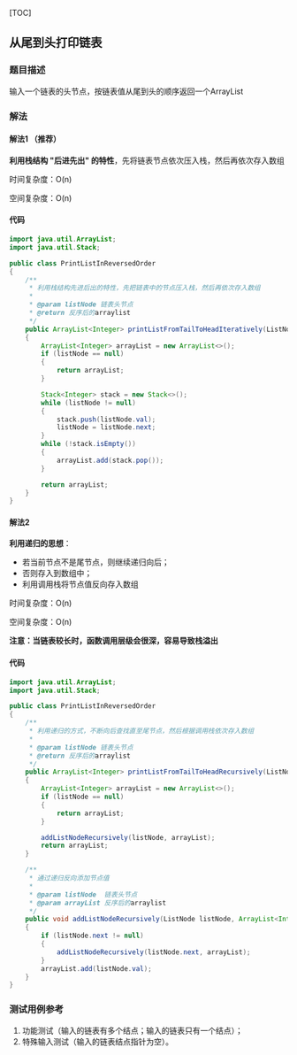 [TOC]

## 从尾到头打印链表

### 题目描述
输入一个链表的头节点，按链表值从尾到头的顺序返回一个ArrayList

### 解法

#### 解法1 （推荐）
**利用栈结构 "后进先出" 的特性**，先将链表节点依次压入栈，然后再依次存入数组

时间复杂度：O(n)

空间复杂度：O(n)

#### 代码
```java
import java.util.ArrayList;
import java.util.Stack;

public class PrintListInReversedOrder
{
    /**
     * 利用栈结构先进后出的特性，先把链表中的节点压入栈，然后再依次存入数组
     *
     * @param listNode 链表头节点
     * @return 反序后的arraylist
     */
    public ArrayList<Integer> printListFromTailToHeadIteratively(ListNode listNode)
    {
        ArrayList<Integer> arrayList = new ArrayList<>();
        if (listNode == null)
        {
            return arrayList;
        }

        Stack<Integer> stack = new Stack<>();
        while (listNode != null)
        {
            stack.push(listNode.val);
            listNode = listNode.next;
        }
        while (!stack.isEmpty())
        {
            arrayList.add(stack.pop());
        }

        return arrayList;
    }
}
```



#### 解法2
**利用递归的思想**：

+ 若当前节点不是尾节点，则继续递归向后；
+ 否则存入到数组中；
+ 利用调用栈将节点值反向存入数组

时间复杂度：O(n)

空间复杂度：O(n) 

**注意：当链表较长时，函数调用层级会很深，容易导致栈溢出**

#### 代码
```java
import java.util.ArrayList;
import java.util.Stack;

public class PrintListInReversedOrder
{
    /**
     * 利用递归的方式，不断向后查找直至尾节点，然后根据调用栈依次存入数组
     *
     * @param listNode 链表头节点
     * @return 反序后的arraylist
     */
    public ArrayList<Integer> printListFromTailToHeadRecursively(ListNode listNode)
    {
        ArrayList<Integer> arrayList = new ArrayList<>();
        if (listNode == null)
        {
            return arrayList;
        }

        addListNodeRecursively(listNode, arrayList);
        return arrayList;
    }

    /**
     * 通过递归反向添加节点值
     *
     * @param listNode  链表头节点
     * @param arrayList 反序后的arraylist
     */
    public void addListNodeRecursively(ListNode listNode, ArrayList<Integer> arrayList)
    {
        if (listNode.next != null)
        {
            addListNodeRecursively(listNode.next, arrayList);
        }
        arrayList.add(listNode.val);
    }
}
```



### 测试用例参考
1. 功能测试（输入的链表有多个结点；输入的链表只有一个结点）；
2. 特殊输入测试（输入的链表结点指针为空）。